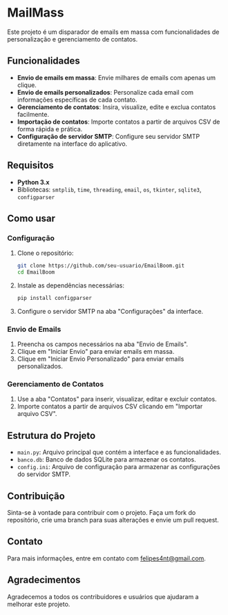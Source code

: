 # MailMass
Este projeto é um disparador de emails em massa com funcionalidades de personalização e gerenciamento de contatos.

## Funcionalidades

- **Envio de emails em massa**: Envie milhares de emails com apenas um clique.
- **Envio de emails personalizados**: Personalize cada email com informações específicas de cada contato.
- **Gerenciamento de contatos**: Insira, visualize, edite e exclua contatos facilmente.
- **Importação de contatos**: Importe contatos a partir de arquivos CSV de forma rápida e prática.
- **Configuração de servidor SMTP**: Configure seu servidor SMTP diretamente na interface do aplicativo.

## Requisitos

- **Python 3.x**
- Bibliotecas: `smtplib`, `time`, `threading`, `email`, `os`, `tkinter`, `sqlite3`, `configparser`

## Como usar

### Configuração

1. Clone o repositório:
    ```bash
    git clone https://github.com/seu-usuario/EmailBoom.git
    cd EmailBoom
    ```

2. Instale as dependências necessárias:
    ```bash
    pip install configparser
    ```

3. Configure o servidor SMTP na aba "Configurações" da interface.

### Envio de Emails

1. Preencha os campos necessários na aba "Envio de Emails".
2. Clique em "Iniciar Envio" para enviar emails em massa.
3. Clique em "Iniciar Envio Personalizado" para enviar emails personalizados.

### Gerenciamento de Contatos

1. Use a aba "Contatos" para inserir, visualizar, editar e excluir contatos.
2. Importe contatos a partir de arquivos CSV clicando em "Importar arquivo CSV".

## Estrutura do Projeto

- `main.py`: Arquivo principal que contém a interface e as funcionalidades.
- `banco.db`: Banco de dados SQLite para armazenar os contatos.
- `config.ini`: Arquivo de configuração para armazenar as configurações do servidor SMTP.

## Contribuição

Sinta-se à vontade para contribuir com o projeto. Faça um fork do repositório, crie uma branch para suas alterações e envie um pull request.

## Contato

Para mais informações, entre em contato com [felipes4nt@gmail.com](mailto:felipes4nt@gmail.com).

## Agradecimentos

Agradecemos a todos os contribuidores e usuários que ajudaram a melhorar este projeto.
